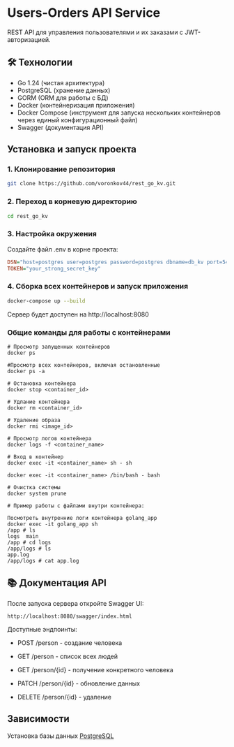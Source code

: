 # Users-Orders API Service
REST API для управления пользователями и их заказами с JWT-авторизацией.

## 🛠 Технологии
- Go 1.24 (чистая архитектура)
- PostgreSQL (хранение данных)
- GORM (ORM для работы с БД)
- Docker (контейнеризация приложения)
- Docker Compose (инструмент для запуска нескольких контейнеров через единый конфигурационный файл)
- Swagger (документация API)

## Установка и запуск проекта

### 1. Клонирование репозитория
```bash
git clone https://github.com/voronkov44/rest_go_kv.git
```
### 2. Переход в корневую директорию 
```bash
cd rest_go_kv
```

### 3. Настройка окружения 

Создайте файл .env в корне проекта:

```ini
DSN="host=postgres user=postgres password=postgres dbname=db_kv port=5432 sslmode=disable"
TOKEN="your_strong_secret_key"
```

### 4. Сборка всех контейнеров и запуск приложения
```bash
docker-compose up --build
```

Сервер будет доступен на http://localhost:8080

### Общие команды для работы с контейнерами

```
# Просмотр запущенных контейнеров
docker ps

#Просмотр всех контейнеров, включая остановленные
docker ps -a

# Остановка контейнера
docker stop <container_id>

# Удлание контейнера
docker rm <container_id>

# Удаление образа
docker rmi <image_id>

# Просмотр логов контейнера
docker logs -f <container_name>

# Вход в контейнер
docker exec -it <container_name> sh - sh

docker exec -it <container_name> /bin/bash - bash

# Очистка системы
docker system prune

# Пример работы с файлами внутри контейнера:

Посмотреть внутренние логи контейнера golang_app
docker exec -it golang_app sh
/app # ls
logs  main
/app # cd logs
/app/logs # ls
app.log
/app/logs # cat app.log
```

## 📚 Документация API

После запуска сервера откройте Swagger UI:

```
http://localhost:8080/swagger/index.html

```

Доступные эндпоинты:

- POST /person - создание человека

- GET /person - список всех людей

- GET /person/{id} - получение конкретного человека

- PATCH /person/{id} - обновление данных

- DELETE /person/{id} - удаление

## **Зависимости**
Установка базы данных [PostgreSQL](https://www.postgresql.org/download/)
